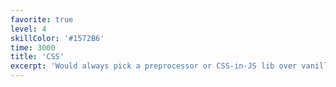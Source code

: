 ```yaml
---
favorite: true
level: 4
skillColor: '#1572B6'
time: 3000
title: 'CSS'
excerpt: 'Would always pick a preprocessor or CSS-in-JS lib over vanilla if possible. Big fan of CSS Variables and the Grid spec.'
---
```

